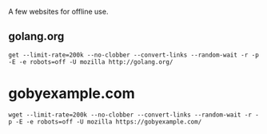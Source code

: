 A few websites for offline use.

## golang.org

```
get --limit-rate=200k --no-clobber --convert-links --random-wait -r -p -E -e robots=off -U mozilla http://golang.org/
```

# gobyexample.com
                                                                                                                     
``
wget --limit-rate=200k --no-clobber --convert-links --random-wait -r -p -E -e robots=off -U mozilla https://gobyexample.com/
``
